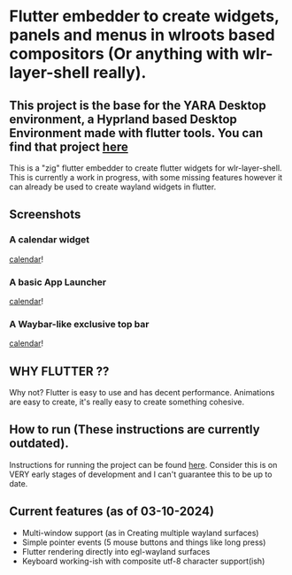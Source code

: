 
# Flutter embedder to create widgets, panels and menus in wlroots based compositors (Or anything with wlr-layer-shell really).

## This project is the base for the YARA Desktop environment, a Hyprland based Desktop Environment made with flutter tools. You can find that project [here](https://github.com/garcia-s/yara_shell)

This is a "zig" flutter embedder to create flutter widgets for wlr-layer-shell. This is currently a work in progress, with some missing features however it can already be used to create wayland widgets in flutter.

## Screenshots 

### A calendar widget
[calendar](./assets/calendar.png)!

### A basic App Launcher 
[calendar](./assets/app-menu.png)!


### A Waybar-like exclusive top bar 
[calendar](./assets/waybar-like-bar.png)!

## WHY FLUTTER ??

Why not? Flutter is easy to use and  has decent performance. Animations are easy to create, it's really easy to create something cohesive. 


## How to run (These instructions are currently outdated).

Instructions for running the project can be found [here](./instructions.md). Consider this is on VERY early stages of development and I can't guarantee this to be up to date.


## Current features (as of 03-10-2024)

- Multi-window support (as in Creating multiple wayland surfaces)
- Simple pointer events (5 mouse buttons and things like long press)
- Flutter rendering directly into egl-wayland surfaces
- Keyboard working-ish with composite utf-8 character support(ish)


